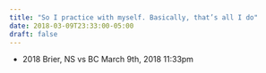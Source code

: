 ```yaml
---
title: "So I practice with myself. Basically, that’s all I do"
date: 2018-03-09T23:33:00-05:00
draft: false
---
```

- 2018 Brier, NS vs BC March 9th, 2018 11:33pm